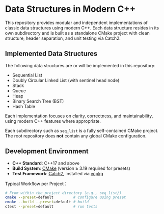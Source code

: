 # Data Structures in Modern C++

This repository provides modular and independent implementations of classic data structures using modern C++. Each data structure resides in its own subdirectory and is built as a standalone CMake project with clean structure, header separation, and unit testing via Catch2.

## Implemented Data Structures

The following data structures are or will be implemented in this repository:

- Sequential List
- Doubly Circular Linked List (with sentinel head node)
- Stack
- Queue
- Heap
- Binary Search Tree (BST)
- Hash Table

Each implementation focuses on clarity, correctness, and maintainability, using modern C++ features where appropriate.

Each subdirectory such as `seq_list` is a fully self-contained CMake project. The root repository does **not** contain any global CMake configuration.

## Development Environment

- **C++ Standard**: C++17 and above
- **Build System**: [CMake](https://cmake.org/) (version ≥ 3.19 required for presets)
- **Test Framework**: [Catch2](https://github.com/catchorg/Catch2), installed via [vcpkg](https://github.com/microsoft/vcpkg)

Typical Workflow per Project： 
~~~bash
# From within the project directory (e.g., seq_list/)
cmake --preset=default         # configure using preset
cmake --build --preset=default # build
ctest --preset=default         # run tests


